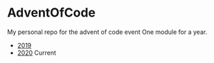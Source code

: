 # AdventOfCode

My personal repo for the advent of code event
One module for a year.

* [2019](2019/README.md)
* [2020](2020/README.md) Current